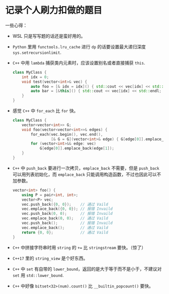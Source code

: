 # 记录个人刷力扣做的题目

一些心得：

- WSL 只是写写题的话还是蛮好用的。

- `Python` 里用 `functools.lru_cache` 进行 `dp` 的话要设置最大递归深度 `sys.setrecursionlimit`.

- `C++` 中用 `lambda` 捕获类内元素时，应该设置别名或者直接捕获 `this`.

  ```C++
  class MyClass {
      int idx = 0;
      void test(vector<int>& vec) {
          auto foo = [& idx = idx]() { std::cout << vec[idx] << std::endl; };
          auto bar = [&this]() { std::cout << vec[idx] << std::endl; };
      }
  }
  ```

- 感觉 `C++` 中 `for_each` 比 `for` 快。

  ```c++
  class MyClass {
      vector<vector<int>> G;
      void foo(vector<vector<int>>& edges) {
          for_each(vec.begin(), vec.end(),
                   [& G = G](vector<int>& edge) { G[edge[0]].emplace_back(edge[1]); });
          for (vector<int>&& edge: vec)
              G[edge[0]].emplace_back(edge[1]);
      }
  }
  
  ```

- `C++` 中 `push_back` 要进行一次拷贝，`emplace_back` 不需要，但是 `push_back` 可以用列表初始化，而 `emplace_back` 只能调用构造函数，不过也因此可以不加参数。

  ```C++
  vector<int> foo() {
      using P = pair<int, int>;
      vector<P> vec;
      vec.push_back({0, 0});    // 通过 Vaild
      vec.emplace_back({0, 0}); // 报错 Invaild
      vec.push_back(0, 0);      // 报错 Invaild
      vec.emplace_back(0, 0);   // 通过 Vaild
      vec.push_back();          // 报错 Invaild
      vec.emplace_back();       // 通过 Vaild
      return {0, 0};            // 通过 Vaild
  }
  ```

- `C++` 中拼接字符串时用 `string` 的 `+=` 比 `stringstream` 要快。（惊了）

- `C++17` 里的 `string_view` 是个好东西。

- `C++` 中 `set` 有自带的 `lower_bound`，返回的是大于等于而不是小于，不建议对 `set` 用 `std::lower_bound`.

- `C++` 中好像 `bitset<32>(num).count()` 比 `__builtin_popcount()` 要快。

